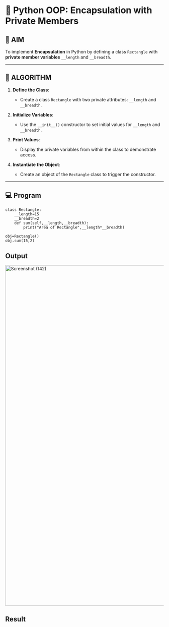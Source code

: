 # 🐍 Python OOP: Encapsulation with Private Members

## 🎯 AIM

To implement **Encapsulation** in Python by defining a class `Rectangle` with **private member variables** `__length` and `__breadth`.

---

## 🧠 ALGORITHM

1. **Define the Class**:
   - Create a class `Rectangle` with two private attributes: `__length` and `__breadth`.

2. **Initialize Variables**:
   - Use the `__init__()` constructor to set initial values for `__length` and `__breadth`.

3. **Print Values**:
   - Display the private variables from within the class to demonstrate access.

4. **Instantiate the Object**:
   - Create an object of the `Rectangle` class to trigger the constructor.

---

## 💻 Program
```
class Rectangle:
    __length=15
    __breadth=2
    def sum(self,__length,__breadth):
        print("Area of Rectangle",__length*__breadth)

obj=Rectangle()
obj.sum(15,2)
```
## Output
<img width="1920" height="1080" alt="Screenshot (142)" src="https://github.com/user-attachments/assets/47bc1760-a34d-4913-a188-f1a5e5fb8bf7" />

## Result
